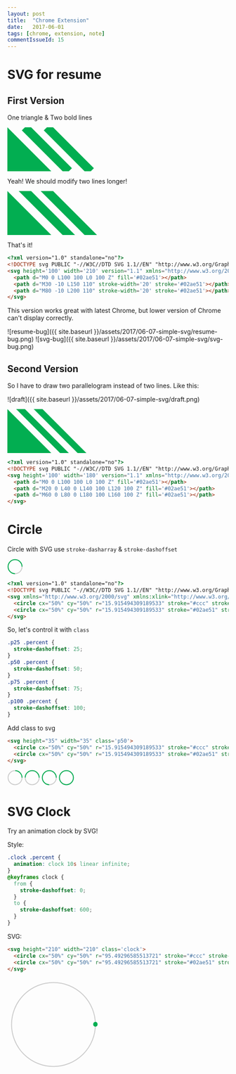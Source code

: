 ```yaml
---
layout: post
title:  "Chrome Extension"
date:   2017-06-01
tags: [chrome, extension, note]
commentIssueId: 15
---
```


# SVG for resume

## First Version
One triangle & Two bold lines

<svg height='100' width='210' version="1.1" xmlns="http://www.w3.org/2000/svg" xmlns:xlink="http://www.w3.org/1999/xlink">
  <path d="M0 0 L100 100 L0 100 Z" fill='#02ae51'></path>
  <path d="M40 0 L140 100" stroke-width='20' stroke='#02ae51'></path>
  <path d="M90 0 L190 100" stroke-width='20' stroke='#02ae51'></path>
</svg>

Yeah! We should modify two lines longer!

<svg height='100' width='210' version="1.1" xmlns="http://www.w3.org/2000/svg" xmlns:xlink="http://www.w3.org/1999/xlink">
  <path d="M0 0 L100 100 L0 100 Z" fill='#02ae51'></path>
  <path d="M30 -10 L150 110" stroke-width='20' stroke='#02ae51'></path>
  <path d="M80 -10 L200 110" stroke-width='20' stroke='#02ae51'></path>
</svg>

That's it!

```html
<?xml version="1.0" standalone="no"?>
<!DOCTYPE svg PUBLIC "-//W3C//DTD SVG 1.1//EN" "http://www.w3.org/Graphics/SVG/1.1/DTD/svg11.dtd">
<svg height='100' width='210' version="1.1" xmlns="http://www.w3.org/2000/svg" xmlns:xlink="http://www.w3.org/1999/xlink">
  <path d="M0 0 L100 100 L0 100 Z" fill='#02ae51'></path>
  <path d="M30 -10 L150 110" stroke-width='20' stroke='#02ae51'></path>
  <path d="M80 -10 L200 110" stroke-width='20' stroke='#02ae51'></path>
</svg>
```

This version works great with latest Chrome, but lower version of Chrome can't display correctly.

![resume-bug]({{ site.baseurl }}/assets/2017/06-07-simple-svg/resume-bug.png)
![svg-bug]({{ site.baseurl }}/assets/2017/06-07-simple-svg/svg-bug.png)

## Second Version

So I have to draw two parallelogram instead of two lines. Like this:

![draft]({{ site.baseurl }}/assets/2017/06-07-simple-svg/draft.png)

<svg height='100' width='180' version="1.1" xmlns="http://www.w3.org/2000/svg" xmlns:xlink="http://www.w3.org/1999/xlink">
  <path d="M0 0 L100 100 L0 100 Z" fill='#02ae51'></path>
  <path d="M20 0 L40 0 L140 100 L120 100 Z" fill='#02ae51'></path>
  <path d="M60 0 L80 0 L180 100 L160 100 Z" fill='#02ae51'></path>
</svg>

```html
<?xml version="1.0" standalone="no"?>
<!DOCTYPE svg PUBLIC "-//W3C//DTD SVG 1.1//EN" "http://www.w3.org/Graphics/SVG/1.1/DTD/svg11.dtd">
<svg height='100' width='180' version="1.1" xmlns="http://www.w3.org/2000/svg" xmlns:xlink="http://www.w3.org/1999/xlink">
  <path d="M0 0 L100 100 L0 100 Z" fill='#02ae51'></path>
  <path d="M20 0 L40 0 L140 100 L120 100 Z" fill='#02ae51'></path>
  <path d="M60 0 L80 0 L180 100 L160 100 Z" fill='#02ae51'></path>
</svg>
```

# Circle

Circle with SVG use `stroke-dasharray` & `stroke-dashoffset`

<svg xmlns="http://www.w3.org/2000/svg" xmlns:xlink="http://www.w3.org/1999/xlink" height="35" width="35" version="1.1">
  <circle cx="50%" cy="50%" r="15.915494309189533" stroke="#ccc" stroke-width="2" fill="transparent"/>
  <circle cx="50%" cy="50%" r="15.915494309189533" stroke="#02ae51" stroke-width="2" fill="transparent" stroke-dasharray="0, 100, 100" class='percent' stroke-dashoffset='75'/>
</svg>

```html
<?xml version="1.0" standalone="no"?>
<!DOCTYPE svg PUBLIC "-//W3C//DTD SVG 1.1//EN" "http://www.w3.org/Graphics/SVG/1.1/DTD/svg11.dtd">
<svg xmlns="http://www.w3.org/2000/svg" xmlns:xlink="http://www.w3.org/1999/xlink" height="35" width="35" version="1.1">
  <circle cx="50%" cy="50%" r="15.915494309189533" stroke="#ccc" stroke-width="2" fill="transparent"/>
  <circle cx="50%" cy="50%" r="15.915494309189533" stroke="#02ae51" stroke-width="2" fill="transparent" stroke-dasharray="0, 100, 100" class='percent' stroke-dashoffset='75'/>
</svg>
```

So, let's control it with `class`

```css
.p25 .percent {
  stroke-dashoffset: 25;
}
.p50 .percent {
  stroke-dashoffset: 50;
}
.p75 .percent {
  stroke-dashoffset: 75;
}
.p100 .percent {
  stroke-dashoffset: 100;
}
```

Add class to svg
```html
<svg height="35" width="35" class='p50'>
  <circle cx="50%" cy="50%" r="15.915494309189533" stroke="#ccc" stroke-width="2" fill="transparent"/>
  <circle cx="50%" cy="50%" r="15.915494309189533" stroke="#02ae51" stroke-width="2" fill="transparent" stroke-dasharray="0, 100, 100" class='percent' stroke-dashoffset='75'/>
</svg>
```

<style>
.p25 .percent {
  stroke-dashoffset: 25;
}
.p50 .percent {
  stroke-dashoffset: 50;
}
.p75 .percent {
  stroke-dashoffset: 75;
}
.p100 .percent {
  stroke-dashoffset: 100;
}
</style>

<svg height="35" width="35" class='p25'>
  <circle cx="50%" cy="50%" r="15.915494309189533" stroke="#ccc" stroke-width="2" fill="transparent"/>
  <circle cx="50%" cy="50%" r="15.915494309189533" stroke="#02ae51" stroke-width="2" fill="transparent" stroke-dasharray="0, 100, 100" class='percent' stroke-dashoffset='75'/>
</svg>

<svg height="35" width="35" class='p50'>
  <circle cx="50%" cy="50%" r="15.915494309189533" stroke="#ccc" stroke-width="2" fill="transparent"/>
  <circle cx="50%" cy="50%" r="15.915494309189533" stroke="#02ae51" stroke-width="2" fill="transparent" stroke-dasharray="0, 100, 100" class='percent' stroke-dashoffset='75'/>
</svg>

<svg height="35" width="35" class='p75'>
  <circle cx="50%" cy="50%" r="15.915494309189533" stroke="#ccc" stroke-width="2" fill="transparent"/>
  <circle cx="50%" cy="50%" r="15.915494309189533" stroke="#02ae51" stroke-width="2" fill="transparent" stroke-dasharray="0, 100, 100" class='percent' stroke-dashoffset='75'/>
</svg>

<svg height="35" width="35" class='p100'>
  <circle cx="50%" cy="50%" r="15.915494309189533" stroke="#ccc" stroke-width="2" fill="transparent"/>
  <circle cx="50%" cy="50%" r="15.915494309189533" stroke="#02ae51" stroke-width="2" fill="transparent" stroke-dasharray="0, 100, 100" class='percent' stroke-dashoffset='75'/>
</svg>


# SVG Clock

Try an animation clock by SVG!

Style:
```css
.clock .percent {
  animation: clock 10s linear infinite;
}
@keyframes clock {
  from {
    stroke-dashoffset: 0;
  }
  to {
    stroke-dashoffset: 600;
  }
}
```

SVG:
```html
<svg height="210" width="210" class='clock'>
  <circle cx="50%" cy="50%" r="95.49296585513721" stroke="#ccc" stroke-width="2" fill="transparent"/>
  <circle cx="50%" cy="50%" r="95.49296585513721" stroke="#02ae51" stroke-width="10" fill="transparent" stroke-dasharray="1, 599" stroke-linecap='round' class="percent"/>
</svg>
```


<style>
.clock .percent {
  animation: clock 10s linear infinite;
}
@keyframes clock {
  from {
    stroke-dashoffset: 0;
  }
  to {
    stroke-dashoffset: 600;
  }
}
</style>
<svg height="210" width="210" class='clock'>
  <circle cx="50%" cy="50%" r="95.49296585513721" stroke="#ccc" stroke-width="2" fill="transparent"/>
  <circle cx="50%" cy="50%" r="95.49296585513721" stroke="#02ae51" stroke-width="10" fill="transparent" stroke-dasharray="1, 599" stroke-linecap='round' class="percent"/>
</svg>
